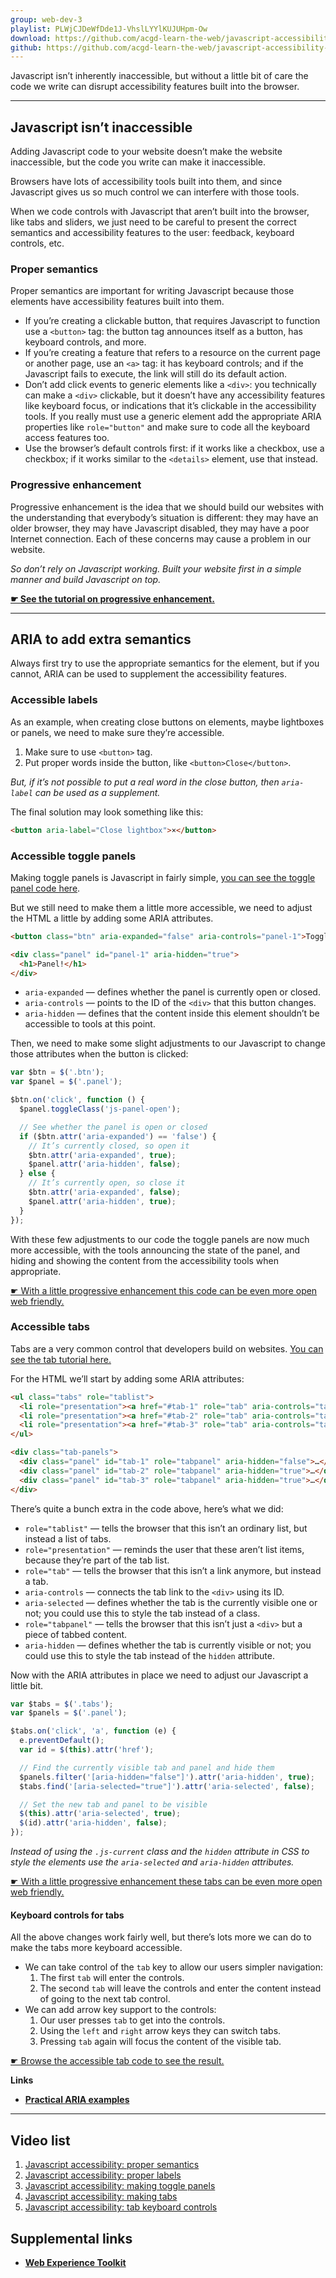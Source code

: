 ```yaml
---
group: web-dev-3
playlist: PLWjCJDeWfDde1J-VhslLYYlKUJUHpm-Ow
download: https://github.com/acgd-learn-the-web/javascript-accessibility-code/archive/master.zip
github: https://github.com/acgd-learn-the-web/javascript-accessibility-code
---
```


Javascript isn’t inherently inaccessible, but without a little bit of care the code we write can disrupt accessibility features built into the browser.

---

## Javascript isn’t inaccessible

Adding Javascript code to your website doesn’t make the website inaccessible, but the code you write can make it inaccessible.

Browsers have lots of accessibility tools built into them, and since Javascript gives us so much control we can interfere with those tools.

When we code controls with Javascript that aren’t built into the browser, like tabs and sliders, we just need to be careful to present the correct semantics and accessibility features to the user: feedback, keyboard controls, etc.

### Proper semantics

Proper semantics are important for writing Javascript because those elements have accessibility features built into them.

- If you’re creating a clickable button, that requires Javascript to function use a `<button>` tag: the button tag announces itself as a button, has keyboard controls, and more.
- If you’re creating a feature that refers to a resource on the current page or another page, use an `<a>` tag: it has keyboard controls; and if the Javascript fails to execute, the link will still do its default action.
- Don’t add click events to generic elements like a `<div>`: you technically can make a `<div>` clickable, but it doesn’t have any accessibility features like keyboard focus, or indications that it’s clickable in the accessibility tools.
  If you really must use a generic element add the appropriate ARIA properties like `role="button"` and make sure to code all the keyboard access features too.
- Use the browser’s default controls first: if it works like a checkbox, use a checkbox; if it works similar to the `<details>` element, use that instead.

### Progressive enhancement

Progressive enhancement is the idea that we should build our websites with the understanding that everybody’s situation is different: they may have an older browser, they may have Javascript disabled, they may have a poor Internet connection. Each of these concerns may cause a problem in our website.

*So don’t rely on Javascript working. Built your website first in a simple manner and build Javascript on top.*

**[☛ See the tutorial on progressive enhancement.](/topics/progressive-enhancement/)**

---

## ARIA to add extra semantics

Always first try to use the appropriate semantics for the element, but if you cannot, ARIA can be used to supplement the accessibility features.

### Accessible labels

As an example, when creating close buttons on elements, maybe lightboxes or panels, we need to make sure they’re accessible.

1. Make sure to use `<button>` tag.
2. Put proper words inside the button, like `<button>Close</button>`.

*But, if it’s not possible to put a real word in the close button, then `aria-label` can be used as a supplement.*

The final solution may look something like this:

```html
<button aria-label="Close lightbox">×</button>
```

### Accessible toggle panels

Making toggle panels is Javascript in fairly simple, [you can see the toggle panel code here](/topics/javascript-components/#toggle-panels).

But we still need to make them a little more accessible, we need to adjust the HTML a little by adding some ARIA attributes.

```html
<button class="btn" aria-expanded="false" aria-controls="panel-1">Toggle</button>

<div class="panel" id="panel-1" aria-hidden="true">
  <h1>Panel!</h1>
</div>
```

- `aria-expanded` — defines whether the panel is currently open or closed.
- `aria-controls` — points to the ID of the `<div>` that this button changes.
- `aria-hidden` — defines that the content inside this element shouldn’t be accessible to tools at this point.

Then, we need to make some slight adjustments to our Javascript to change those attributes when the button is clicked:

```js
var $btn = $('.btn');
var $panel = $('.panel');

$btn.on('click', function () {
  $panel.toggleClass('js-panel-open');

  // See whether the panel is open or closed
  if ($btn.attr('aria-expanded') == 'false') {
    // It’s currently closed, so open it
    $btn.attr('aria-expanded', true);
    $panel.attr('aria-hidden', false);
  } else {
    // It’s currently open, so close it
    $btn.attr('aria-expanded', false);
    $panel.attr('aria-hidden', true);
  }
});
```

With these few adjustments to our code the toggle panels are now much more accessible, with the tools announcing the state of the panel, and hiding and showing the content from the accessibility tools when appropriate.

[☛ With a little progressive enhancement this code can be even more open web friendly.](/topics/progressive-enhancement/)

### Accessible tabs

Tabs are a very common control that developers build on websites. [You can see the tab tutorial here.](/topics/javascript-components/#tabs)

For the HTML we’ll start by adding some ARIA attributes:

```html
<ul class="tabs" role="tablist">
  <li role="presentation"><a href="#tab-1" role="tab" aria-controls="tab-1" aria-selected="true">Tab 1</a></li>
  <li role="presentation"><a href="#tab-2" role="tab" aria-controls="tab-2">Tab 2</a></li>
  <li role="presentation"><a href="#tab-3" role="tab" aria-controls="tab-3">Tab 3</a></li>
</ul>

<div class="tab-panels">
  <div class="panel" id="tab-1" role="tabpanel" aria-hidden="false">…</div>
  <div class="panel" id="tab-2" role="tabpanel" aria-hidden="true">…</div>
  <div class="panel" id="tab-3" role="tabpanel" aria-hidden="true">…</div>
</div>
```

There’s quite a bunch extra in the code above, here’s what we did:

- `role="tablist"` — tells the browser that this isn’t an ordinary list, but instead a list of tabs.
- `role="presentation"` — reminds the user that these aren’t list items, because they’re part of the tab list.
- `role="tab"` — tells the browser that this isn’t a link anymore, but instead a tab.
- `aria-controls` — connects the tab link to the `<div>` using its ID.
- `aria-selected` — defines whether the tab is the currently visible one or not; you could use this to style the tab instead of a class.
- `role="tabpanel"` — tells the browser that this isn’t just a `<div>` but a piece of tabbed content.
- `aria-hidden` — defines whether the tab is currently visible or not; you could use this to style the tab instead of the `hidden` attribute.

Now with the ARIA attributes in place we need to adjust our Javascript a little bit.

```js
var $tabs = $('.tabs');
var $panels = $('.panel');

$tabs.on('click', 'a', function (e) {
  e.preventDefault();
  var id = $(this).attr('href');

  // Find the currently visible tab and panel and hide them
  $panels.filter('[aria-hidden="false"]').attr('aria-hidden', true);
  $tabs.find('[aria-selected="true"]').attr('aria-selected', false);

  // Set the new tab and panel to be visible
  $(this).attr('aria-selected', true);
  $(id).attr('aria-hidden', false);
});
```

*Instead of using the `.js-current` class and the `hidden` attribute in CSS to style the elements use the `aria-selected` and `aria-hidden` attributes.*

[☛ With a little progressive enhancement these tabs can be even more open web friendly.](/topics/progressive-enhancement/)

#### Keyboard controls for tabs

All the above changes work fairly well, but there’s lots more we can do to make the tabs more keyboard accessible.

- We can take control of the `tab` key to allow our users simpler navigation:
  1. The first `tab` will enter the controls.
  2. The second `tab` will leave the controls and enter the content instead of going to the next tab control.
- We can add arrow key support to the controls:
  1. Our user presses `tab` to get into the controls.
  2. Using the `left` and `right` arrow keys they can switch tabs.
  3. Pressing `tab` again will focus the content of the visible tab.

[☛ Browse the accessible tab code to see the result.](https://github.com/acgd-learn-the-web/javascript-accessibility-code)

**Links**

- **[Practical ARIA examples](http://heydonworks.com/practical_aria_examples/)**

---

## Video list

1. [Javascript accessibility: proper semantics](https://www.youtube.com/watch?v=9bdHbANEZgM&index=1&list=PLWjCJDeWfDde1J-VhslLYYlKUJUHpm-Ow)
2. [Javascript accessibility: proper labels](https://www.youtube.com/watch?v=UcNJzL2BbRE&index=2&list=PLWjCJDeWfDde1J-VhslLYYlKUJUHpm-Ow)
3. [Javascript accessibility: making toggle panels](https://www.youtube.com/watch?v=w7S4YOC5YSQ&list=PLWjCJDeWfDde1J-VhslLYYlKUJUHpm-Ow&index=3)
4. [Javascript accessibility: making tabs](https://www.youtube.com/watch?v=G-0JAU0iEY4&index=4&list=PLWjCJDeWfDde1J-VhslLYYlKUJUHpm-Ow)
5. [Javascript accessibility: tab keyboard controls](https://www.youtube.com/watch?v=NWs0FwgrXaU&list=PLWjCJDeWfDde1J-VhslLYYlKUJUHpm-Ow&index=5)

## Supplemental links

- **[Web Experience Toolkit](https://wet-boew.github.io/wet-boew/index-en.html)**
